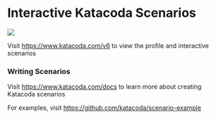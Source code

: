 # Interactive Katacoda Scenarios

[![](http://shields.katacoda.com/katacoda/v6/count.svg)](https://www.katacoda.com/v6 "Get your profile on Katacoda.com")

Visit https://www.katacoda.com/v6 to view the profile and interactive scenarios

### Writing Scenarios
Visit https://www.katacoda.com/docs to learn more about creating Katacoda scenarios

For examples, visit https://github.com/katacoda/scenario-example
